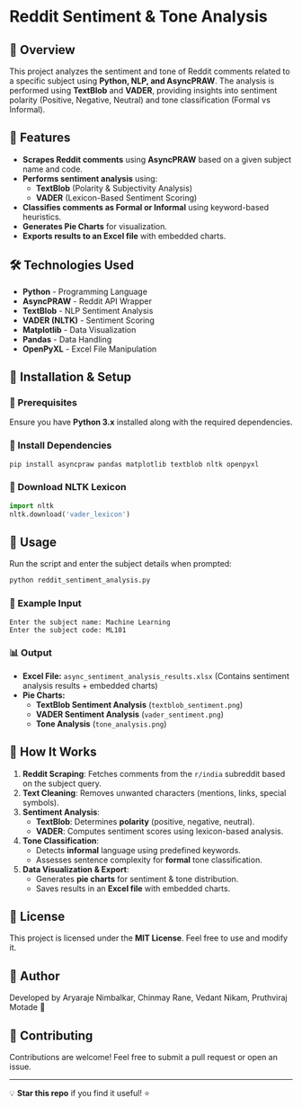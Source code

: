 # Reddit Sentiment & Tone Analysis

## 📌 Overview
This project analyzes the sentiment and tone of Reddit comments related to a specific subject using **Python, NLP, and AsyncPRAW**. The analysis is performed using **TextBlob** and **VADER**, providing insights into sentiment polarity (Positive, Negative, Neutral) and tone classification (Formal vs Informal).

## 🚀 Features
- **Scrapes Reddit comments** using **AsyncPRAW** based on a given subject name and code.
- **Performs sentiment analysis** using:
  - **TextBlob** (Polarity & Subjectivity Analysis)
  - **VADER** (Lexicon-Based Sentiment Scoring)
- **Classifies comments as Formal or Informal** using keyword-based heuristics.
- **Generates Pie Charts** for visualization.
- **Exports results to an Excel file** with embedded charts.

## 🛠️ Technologies Used
- **Python** - Programming Language
- **AsyncPRAW** - Reddit API Wrapper
- **TextBlob** - NLP Sentiment Analysis
- **VADER (NLTK)** - Sentiment Scoring
- **Matplotlib** - Data Visualization
- **Pandas** - Data Handling
- **OpenPyXL** - Excel File Manipulation

## 📌 Installation & Setup
### 🔹 Prerequisites
Ensure you have **Python 3.x** installed along with the required dependencies.

### 🔹 Install Dependencies
```sh
pip install asyncpraw pandas matplotlib textblob nltk openpyxl
```

### 🔹 Download NLTK Lexicon
```python
import nltk
nltk.download('vader_lexicon')
```

## 📌 Usage
Run the script and enter the subject details when prompted:
```sh
python reddit_sentiment_analysis.py
```
### 🎯 Example Input
```
Enter the subject name: Machine Learning
Enter the subject code: ML101
```

### 📊 Output
- **Excel File:** `async_sentiment_analysis_results.xlsx` (Contains sentiment analysis results + embedded charts)
- **Pie Charts:**
  - **TextBlob Sentiment Analysis** (`textblob_sentiment.png`)
  - **VADER Sentiment Analysis** (`vader_sentiment.png`)
  - **Tone Analysis** (`tone_analysis.png`)

## 📌 How It Works
1. **Reddit Scraping**: Fetches comments from the `r/india` subreddit based on the subject query.
2. **Text Cleaning**: Removes unwanted characters (mentions, links, special symbols).
3. **Sentiment Analysis**:
   - **TextBlob**: Determines **polarity** (positive, negative, neutral).
   - **VADER**: Computes sentiment scores using lexicon-based analysis.
4. **Tone Classification**:
   - Detects **informal** language using predefined keywords.
   - Assesses sentence complexity for **formal** tone classification.
5. **Data Visualization & Export**:
   - Generates **pie charts** for sentiment & tone distribution.
   - Saves results in an **Excel file** with embedded charts.

## 📌 License
This project is licensed under the **MIT License**. Feel free to use and modify it.

## 📌 Author
Developed by Aryaraje Nimbalkar, Chinmay Rane, Vedant Nikam, Pruthviraj Motade 🚀

## 📌 Contributing
Contributions are welcome! Feel free to submit a pull request or open an issue.

---
💡 **Star this repo** if you find it useful! ⭐

